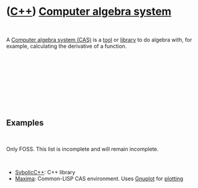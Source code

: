



 

 

 

 

 

([C++](Cpp.htm)) [Computer algebra system](CppCas.htm)
======================================================

 

A [Computer algebra system (CAS)](CppCas.htm) is a [tool](Tools.htm) or
[library](CppLibrary.htm) to do algebra with, for example, calculating
the derivative of a function.

 

 

 

 

 

Examples
--------

 

Only FOSS. This list is incomplete and will remain incomplete.

 

-   [SybolicC++](CppSymbolicCpp.htm): C++ library
-   [Maxima](ToolMaxima.htm): Common-LISP CAS environment. Uses
    [Gnuplot](CppGnuplot.htm) for [plotting](CppPlot.htm)

 

 

 

 

 





 



